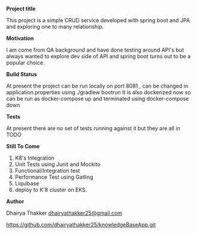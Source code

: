 **Project title**

This project is a simple CRUD service developed with spring boot and 
JPA and exploring one to many relationship.

**Motivation**

I am come from QA background and have done testing around API's 
but always wanted to explore dev side of API and spring boot turns out to be a 
popular choice.

**Build Status**

At present the project can be run locally on port 8081 , 
can be changed in application.properties using ./gradlew bootrun
It is also dockerized now so can be run as docker-compose up and terminated using docker-compose down

**Tests**

At present there are no set of tests running against it but they are all in TODO

**Still To Come**

1. K8's Integration
2. Unit Tests using Junit and Mockito
3. Functional/Integration test
4. Performance Test using Gatling
5. Liquibase
6. deploy to K'8 cluster on EKS.

**Author**

Dhairya Thakker
dhairyathakker25@gmail.com

https://github.com/dhairyathakker25/knowledgeBaseApp.git


